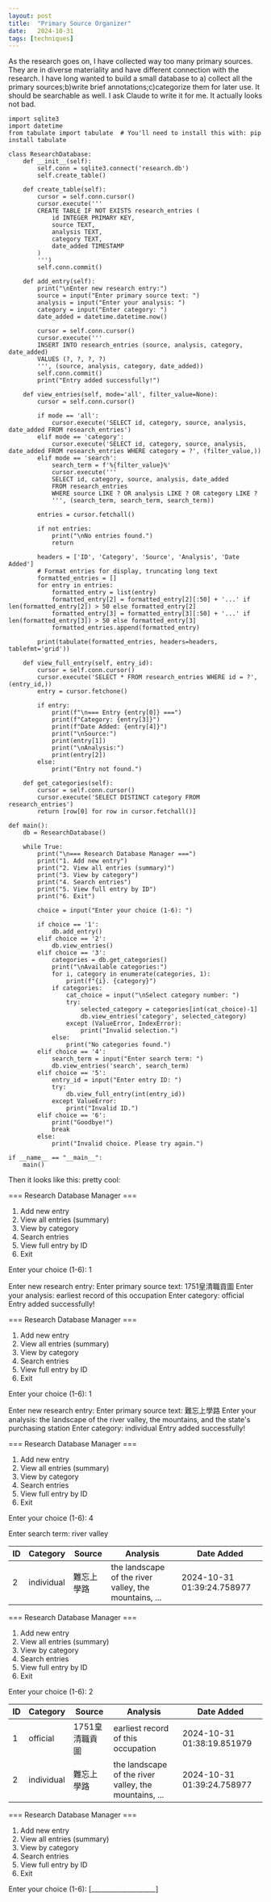 ```yaml
---
layout: post
title:  "Primary Source Organizer"
date:   2024-10-31
tags: [techniques]
---
```

As the research goes on, I have collected way too many primary sources. They are in diverse materiality and have different connection with the research. I have long wanted to build a small database to a) collect all the primary sources;b)write brief annotations;c)categorize them for later use. It should be searchable as well. I ask Claude to write it for me. It actually looks not bad.


```
import sqlite3
import datetime
from tabulate import tabulate  # You'll need to install this with: pip install tabulate

class ResearchDatabase:
    def __init__(self):
        self.conn = sqlite3.connect('research.db')
        self.create_table()
        
    def create_table(self):
        cursor = self.conn.cursor()
        cursor.execute('''
        CREATE TABLE IF NOT EXISTS research_entries (
            id INTEGER PRIMARY KEY,
            source TEXT,
            analysis TEXT,
            category TEXT,
            date_added TIMESTAMP
        )
        ''')
        self.conn.commit()
        
    def add_entry(self):
        print("\nEnter new research entry:")
        source = input("Enter primary source text: ")
        analysis = input("Enter your analysis: ")
        category = input("Enter category: ")
        date_added = datetime.datetime.now()
        
        cursor = self.conn.cursor()
        cursor.execute('''
        INSERT INTO research_entries (source, analysis, category, date_added)
        VALUES (?, ?, ?, ?)
        ''', (source, analysis, category, date_added))
        self.conn.commit()
        print("Entry added successfully!")
    
    def view_entries(self, mode='all', filter_value=None):
        cursor = self.conn.cursor()
        
        if mode == 'all':
            cursor.execute('SELECT id, category, source, analysis, date_added FROM research_entries')
        elif mode == 'category':
            cursor.execute('SELECT id, category, source, analysis, date_added FROM research_entries WHERE category = ?', (filter_value,))
        elif mode == 'search':
            search_term = f'%{filter_value}%'
            cursor.execute('''
            SELECT id, category, source, analysis, date_added 
            FROM research_entries 
            WHERE source LIKE ? OR analysis LIKE ? OR category LIKE ?
            ''', (search_term, search_term, search_term))
            
        entries = cursor.fetchall()
        
        if not entries:
            print("\nNo entries found.")
            return
            
        headers = ['ID', 'Category', 'Source', 'Analysis', 'Date Added']
        # Format entries for display, truncating long text
        formatted_entries = []
        for entry in entries:
            formatted_entry = list(entry)
            formatted_entry[2] = formatted_entry[2][:50] + '...' if len(formatted_entry[2]) > 50 else formatted_entry[2]
            formatted_entry[3] = formatted_entry[3][:50] + '...' if len(formatted_entry[3]) > 50 else formatted_entry[3]
            formatted_entries.append(formatted_entry)
            
        print(tabulate(formatted_entries, headers=headers, tablefmt='grid'))
    
    def view_full_entry(self, entry_id):
        cursor = self.conn.cursor()
        cursor.execute('SELECT * FROM research_entries WHERE id = ?', (entry_id,))
        entry = cursor.fetchone()
        
        if entry:
            print(f"\n=== Entry {entry[0]} ===")
            print(f"Category: {entry[3]}")
            print(f"Date Added: {entry[4]}")
            print("\nSource:")
            print(entry[1])
            print("\nAnalysis:")
            print(entry[2])
        else:
            print("Entry not found.")
    
    def get_categories(self):
        cursor = self.conn.cursor()
        cursor.execute('SELECT DISTINCT category FROM research_entries')
        return [row[0] for row in cursor.fetchall()]

def main():
    db = ResearchDatabase()
    
    while True:
        print("\n=== Research Database Manager ===")
        print("1. Add new entry")
        print("2. View all entries (summary)")
        print("3. View by category")
        print("4. Search entries")
        print("5. View full entry by ID")
        print("6. Exit")
        
        choice = input("Enter your choice (1-6): ")
        
        if choice == '1':
            db.add_entry()
        elif choice == '2':
            db.view_entries()
        elif choice == '3':
            categories = db.get_categories()
            print("\nAvailable categories:")
            for i, category in enumerate(categories, 1):
                print(f"{i}. {category}")
            if categories:
                cat_choice = input("\nSelect category number: ")
                try:
                    selected_category = categories[int(cat_choice)-1]
                    db.view_entries('category', selected_category)
                except (ValueError, IndexError):
                    print("Invalid selection.")
            else:
                print("No categories found.")
        elif choice == '4':
            search_term = input("Enter search term: ")
            db.view_entries('search', search_term)
        elif choice == '5':
            entry_id = input("Enter entry ID: ")
            try:
                db.view_full_entry(int(entry_id))
            except ValueError:
                print("Invalid ID.")
        elif choice == '6':
            print("Goodbye!")
            break
        else:
            print("Invalid choice. Please try again.")

if __name__ == "__main__":
    main()

```
Then it looks like this: pretty cool:

=== Research Database Manager ===
1. Add new entry
2. View all entries (summary)
3. View by category
4. Search entries
5. View full entry by ID
6. Exit

Enter your choice (1-6): 1

Enter new research entry:
Enter primary source text: 1751皇清職貢圖
Enter your analysis: earliest record of this occupation
Enter category: official 
Entry added successfully!

=== Research Database Manager ===
1. Add new entry
2. View all entries (summary)
3. View by category
4. Search entries
5. View full entry by ID
6. Exit

Enter your choice (1-6): 1

Enter new research entry:
Enter primary source text: 難忘上學路
Enter your analysis: the landscape of the river valley, the mountains, and the state's purchasing station
Enter category: individual 
Entry added successfully!

=== Research Database Manager ===
1. Add new entry
2. View all entries (summary)
3. View by category
4. Search entries
5. View full entry by ID
6. Exit

Enter your choice (1-6): 4

Enter search term: river valley

| ID | Category | Source | Analysis | Date Added |
|----|----------|---------|-----------|------------|
| 2 | individual | 難忘上學路 | the landscape of the river valley, the mountains, ... | 2024-10-31 01:39:24.758977 |

=== Research Database Manager ===
1. Add new entry
2. View all entries (summary)
3. View by category
4. Search entries
5. View full entry by ID
6. Exit

Enter your choice (1-6): 2

| ID | Category | Source | Analysis | Date Added |
|----|----------|---------|-----------|------------|
| 1 | official | 1751皇清職貢圖 | earliest record of this occupation | 2024-10-31 01:38:19.851979 |
| 2 | individual | 難忘上學路 | the landscape of the river valley, the mountains, ... | 2024-10-31 01:39:24.758977 |

=== Research Database Manager ===
1. Add new entry
2. View all entries (summary)
3. View by category
4. Search entries
5. View full entry by ID
6. Exit

Enter your choice (1-6): [____________________]


